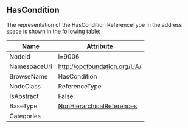 <!-- objecttype -->
## HasCondition
  
<!-- end of text -->
The representation of the HasCondition ReferenceType in the address space is shown in the following table:  

|Name|Attribute|
|---|---|
|NodeId|i=9006|
|NamespaceUri|http://opcfoundation.org/UA/|
|BrowseName|HasCondition|
|NodeClass|ReferenceType|
|IsAbstract|False|
|BaseType|[NonHierarchicalReferences](../../ReferenceTypes/NonHierarchicalReferences/readme.md)|
|Categories||

